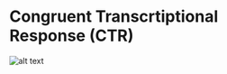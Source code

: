 # Congruent Transcrtiptional Response (CTR)

![alt text](https://github.com/Oyserman/ctr/blob/master/CTR_workflow.png "Workflow") 
 
